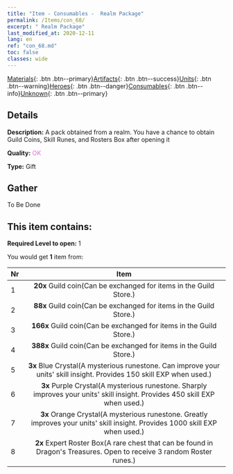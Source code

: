 ```yaml
---
title: "Item - Consumables -  Realm Package"
permalink: /Items/con_68/
excerpt: " Realm Package"
last_modified_at: 2020-12-11
lang: en
ref: "con_68.md"
toc: false
classes: wide
---
```

 [Materials](/Items/){: .btn .btn--primary}[Artifacts](/Items/Artifacts/){: .btn .btn--success}[Units](/Items/Units/){: .btn .btn--warning}[Heroes](/Items/Heroes/){: .btn .btn--danger}[Consumables](/Items/Consumables/){: .btn .btn--info}[Unknown](/Items/Unknown/){: .btn .btn--primary}

## Details
 **Description:** A pack obtained from a realm. You have a chance to obtain Guild Coins, Skill Runes, and Rosters Box after opening it

 **Quality:** <span style="color: #DA70D6">OK</span>

 **Type:** Gift

## Gather

  To Be Done

## This item contains:

 **Required Level to open:** 1

 You would get **1** item  from:

  | Nr |      Item    |
  |:---|:------------:|
  | 1 |  **20x** Guild coin(Can be exchanged for items in the Guild Store.) | 
  | 2 |  **88x** Guild coin(Can be exchanged for items in the Guild Store.) | 
  | 3 |  **166x** Guild coin(Can be exchanged for items in the Guild Store.) | 
  | 4 |  **388x** Guild coin(Can be exchanged for items in the Guild Store.) | 
  | 5 |  **3x** Blue Crystal(A mysterious runestone. Can improve your units' skill insight. Provides 150 skill EXP when used.) | 
  | 6 |  **3x** Purple Crystal(A mysterious runestone. Sharply improves your units' skill insight. Provides 450 skill EXP when used.) | 
  | 7 |  **3x** Orange Crystal(A mysterious runestone. Greatly improves your units' skill insight. Provides 1000 skill EXP when used.) | 
  | 8 |  **2x** Expert Roster Box(A rare chest that can be found in Dragon's Treasures. Open to receive 3 random Roster runes.) | 
